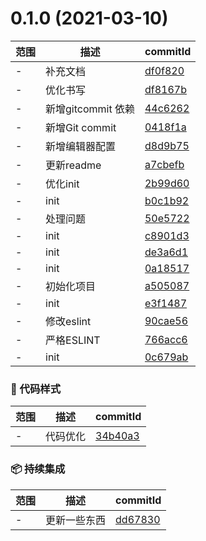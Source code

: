 # 0.1.0 (2021-03-10)

范围|描述|commitId
--|--|--
 - | 补充文档 | [df0f820](http://192.168.200.205/qianduan/components/vue_init_cli/commits/df0f820)
 - | 优化书写 | [df8167b](http://192.168.200.205/qianduan/components/vue_init_cli/commits/df8167b)
 - | 新增gitcommit 依赖 | [44c6262](http://192.168.200.205/qianduan/components/vue_init_cli/commits/44c6262)
 - | 新增Git commit | [0418f1a](http://192.168.200.205/qianduan/components/vue_init_cli/commits/0418f1a)
 - | 新增编辑器配置 | [d8d9b75](http://192.168.200.205/qianduan/components/vue_init_cli/commits/d8d9b75)
 - | 更新readme | [a7cbefb](http://192.168.200.205/qianduan/components/vue_init_cli/commits/a7cbefb)
 - | 优化init | [2b99d60](http://192.168.200.205/qianduan/components/vue_init_cli/commits/2b99d60)
 - | init | [b0c1b92](http://192.168.200.205/qianduan/components/vue_init_cli/commits/b0c1b92)
 - | 处理问题 | [50e5722](http://192.168.200.205/qianduan/components/vue_init_cli/commits/50e5722)
 - | init | [c8901d3](http://192.168.200.205/qianduan/components/vue_init_cli/commits/c8901d3)
 - | init | [de3a6d1](http://192.168.200.205/qianduan/components/vue_init_cli/commits/de3a6d1)
 - | init | [0a18517](http://192.168.200.205/qianduan/components/vue_init_cli/commits/0a18517)
 - | 初始化项目 | [a505087](http://192.168.200.205/qianduan/components/vue_init_cli/commits/a505087)
 - | init | [e3f1487](http://192.168.200.205/qianduan/components/vue_init_cli/commits/e3f1487)
 - | 修改eslint | [90cae56](http://192.168.200.205/qianduan/components/vue_init_cli/commits/90cae56)
 - | 严格ESLINT | [766acc6](http://192.168.200.205/qianduan/components/vue_init_cli/commits/766acc6)
 - | init | [0c679ab](http://192.168.200.205/qianduan/components/vue_init_cli/commits/0c679ab)


### 🎨 代码样式
范围|描述|commitId
--|--|--
 - | 代码优化 | [34b40a3](http://192.168.200.205/qianduan/components/vue_init_cli/commits/34b40a3)


### 📦 持续集成
范围|描述|commitId
--|--|--
 - | 更新一些东西 | [dd67830](http://192.168.200.205/qianduan/components/vue_init_cli/commits/dd67830)

